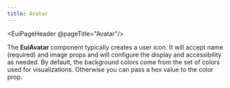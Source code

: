 ```yaml
---
title: Avatar
---
```


<EuiPageHeader @pageTitle="Avatar"/>
<EuiHorizontalRule />
<EuiText>

  <p>

The <strong>EuiAvatar</strong> component typically creates a user icon. It will accept <EuiCode>name</EuiCode> (required) and <EuiCode>image</EuiCode> props and will configure the display and accessibility as needed. By default, the background colors come from the set of colors used for visualizations. Otherwise you can pass a hex value to the <EuiCode>color</EuiCode> prop.

  </p>
</EuiText>
